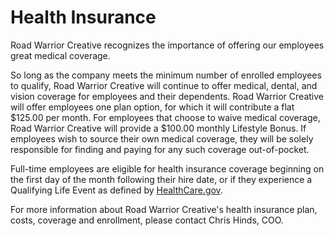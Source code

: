 # Health Insurance

Road Warrior Creative recognizes the importance of offering our employees great medical coverage.

So long as the company meets the minimum number of enrolled employees to qualify, Road Warrior Creative will continue to offer medical, dental, and vision coverage for employees and their dependents. Road Warrior Creative will offer employees one plan option, for which it will contribute a flat $125.00 per month. For employees that choose to waive medical coverage, Road Warrior Creative will provide a $100.00 monthly Lifestyle Bonus. If employees wish to source their own medical coverage, they will be solely responsible for finding and paying for any such coverage out-of-pocket. 

Full-time employees are eligible for health insurance coverage beginning on the first day of the month following their hire date, or if they experience a Qualifying Life Event as defined by [HealthCare.gov](https://www.healthcare.gov/glossary/qualifying-life-event/). 

For more information about Road Warrior Creative's health insurance plan, costs, coverage and enrollment, please contact Chris Hinds, COO.
